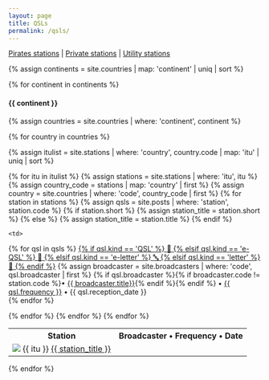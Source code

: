 ```yaml
---
layout: page
title: QSLs
permalink: /qsls/
---
```


<p><a href="/pirates/">Pirates stations</a> | <a href="/private/">Private stations</a> | <a href="/utility">Utility stations</a></p>

{% assign continents = site.countries | map: 'continent' | uniq | sort %}

{% for continent in continents %}

<h4>{{ continent }}</h4>

{% assign countries = site.countries | where: 'continent', continent %}

<table>
<tr>
    <th>Station</th>
    <th>Broadcaster &bullet; Frequency &bullet; Date</th>
</tr>

{% for country in countries %} 

{% assign itulist = site.stations | where: 'country', country.code | map: 'itu' | uniq | sort %}

{% for itu in itulist %}
    {% assign stations = site.stations | where: 'itu', itu %}
    {% assign country_code = stations | map: 'country' | first %}
    {% assign country = site.countries | where: 'code', country_code | first %}
{% for station in stations %}
    {% assign qsls = site.posts | where: 'station', station.code %}
    {% if station.short %}
        {% assign station_title = station.short %}
    {% else %}
        {% assign station_title = station.title %}
    {% endif %}

<tr>
    <td>
        <img class="flag" src="{{ country.flag }}"/>
        {{ itu }}
        <a href="{{ station.url }}">{{ station_title }}</a>
    </td>

    <td>
{% for qsl in qsls %}
    <a href="{{ qsl.url }}">{% if qsl.kind == 'QSL' %}
    &#128231;
    {% elsif qsl.kind == 'e-QSL' %}
    &#128206;
    {% elsif qsl.kind == 'e-letter' %}
    &#128292;
    {% elsif qsl.kind == 'letter' %}
    &#128240;
    {% endif %}</a>
    {% assign broadcaster = site.broadcasters | where: 'code', qsl.broadcaster | first %}
    {% if qsl.broadcaster %}{% if broadcaster.code != station.code %}&bullet; <a href="{{ broadcaster.url }}">{{ broadcaster.title}}</a>{% endif %}{% endif %}
    &bullet; <a href="{{ qsl.url }}">{{ qsl.frequency }}</a>
    &bullet; {{ qsl.reception_date }}<br/>
{% endfor %}
    </td>

</tr>
{% endfor %}
{% endfor %}
{% endfor %}

</table>

{% endfor %}
